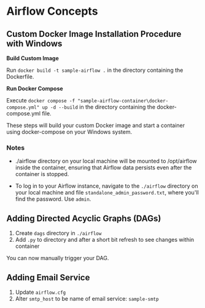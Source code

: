 # Airflow Concepts

## Custom Docker Image Installation Procedure with Windows

**Build Custom Image**

Run `docker build -t sample-airflow .` in the directory containing the Dockerfile.

**Run Docker Compose**

Execute `docker compose -f "sample-airflow-container\docker-compose.yml" up -d --build` in the directory containing the docker-compose.yml file.

These steps will build your custom Docker image and start a container using docker-compose on your Windows system.

### Notes

- ./airflow directory on your local machine will be mounted to /opt/airflow inside the container, ensuring that Airflow data persists even after the container is stopped.

- To log in to your Airflow instance, navigate to the `./airflow` directory on your local machine and file `standalone_admin_password.txt`, where you'll find the password. Use `admin`.

## Adding Directed Acyclic Graphs (DAGs)

1. Create `dags` directory in `./airflow`
2. Add `.py` to directory and after a short bit refresh to see changes within container

You can now manually trigger your DAG.

## Adding Email Service

1. Update `airflow.cfg`
2. Alter `smtp_host` to be name of email service: `sample-smtp`